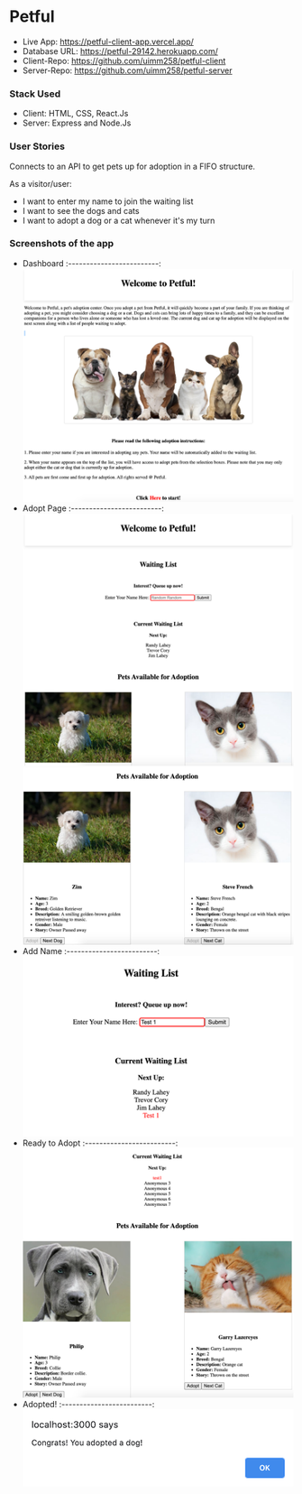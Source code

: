 # Petful

* Live App: https://petful-client-app.vercel.app/
* Database URL: https://petful-29142.herokuapp.com/
* Client-Repo: https://github.com/uimm258/petful-client
* Server-Repo: https://github.com/uimm258/petful-server

### Stack Used

* Client: HTML, CSS, React.Js
* Server: Express and Node.Js

### User Stories
Connects to an API to get pets up for adoption in a FIFO structure.

As a visitor/user:
* I want to enter my name to join the waiting list 
* I want to see the dogs and cats
* I want to adopt a dog or a cat whenever it's my turn

### Screenshots of the app
* Dashboard
:-------------------------:
![Dashboard](./screenshots/Dashboard.png)
* Adopt Page
:-------------------------:
![AdoptPage1](./screenshots/Adoptpage1.png)
![AdoptPage2](./screenshots/Adoptpage2.png)
* Add Name
:-------------------------:
![add-name](./screenshots/add-name.png)
* Ready to Adopt
:-------------------------:
![ready-to-adopt](./screenshots/ready-to-adopt.png)
* Adopted!
:-------------------------:
![adopted](./screenshots/adopted.png)